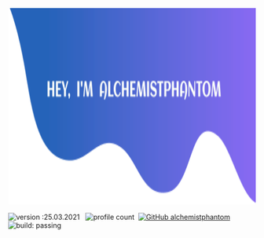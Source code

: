<img src="./images/top.png" data-canonical-src="./images/top.png" width="100%" height="400" />

![version :25.03.2021](https://img.shields.io/badge/version-25.03.2021-informational) &nbsp;
![profile count](https://komarev.com/ghpvc/?username=alchemistphantom&color=red)&nbsp;
[![GitHub alchemistphantom](https://img.shields.io/github/followers/alchemistphantom?label=follow&style=social)](https://github.com/alchemistphantom)&nbsp;
![build: passing](https://img.shields.io/badge/build-passing-success)
